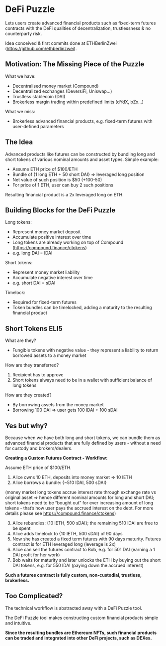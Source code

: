 # DeFi Puzzle
Lets users create advanced financial products such as fixed-term futures contracts with the DeFi qualities of decentralization, trustlessness & no counterparty risk.


Idea conceived & first commits done at ETHBerlinZwei (https://github.com/ethberlinzwei).


## Motivation: The Missing Piece of the Puzzle
What we have:
* Decentralised money market (Compound)
* Decentralized exchanges (DeversiFi, Uniswap…)
* Trustless stablecoin (DAI)
* Brokerless margin trading within predefined limits (dYdX, bZx…)


What we miss:
* Brokerless advanced financial products, e.g. fixed-term futures with user-defined parameters

## The Idea
Advanced products like futures can be constructed by bundling long and short tokens of various nominal amounts and asset types.
Simple example:
* Assume ETH price of $100/ETH
* Bundle of {1 long ETH + 50 short DAI} => leveraged long position
* Net value of such position is $50 (+100-50)
* For price of 1 ETH, user can buy 2 such positions


Resulting financial product is a 2x leveraged long on ETH.

## Building Blocks for the DeFi Puzzle
Long tokens:
* Represent money market deposit
* Accumulate positive interest over time
* Long tokens are already working on top of Compound (https://compound.finance/ctokens)
* e.g. long DAI = lDAI


Short tokens:
* Represent money market liability
* Accumulate negative interest over time
* e.g. short DAI = sDAI


Timelock:
* Required for fixed-term futures
* Token bundles can be timelocked, adding a maturity to the resulting financial product

## Short Tokens ELI5
What are they?
* Fungible tokens with negative value - they represent a liability to return borrowed assets to a money market


How are they transferred?
1) Recipient has to approve
2) Short tokens always need to be in a wallet with sufficient balance of long tokens


How are they created?
* By borrowing assets from the money market
* Borrowing 100 DAI => user gets 100 lDAI + 100 sDAI

## Yes but why?
Because when we have both long and short tokens, we can bundle them as advanced financial products that are fully defined by users - without a need for custody and brokers/dealers. 

**Creating a Custom Futures Contract - Workflow:**


Assume ETH price of $100/ETH.
1) Alice owns 10 ETH, deposits into money market => 10 lETH
2) Alice borrows a bundle: {~510 lDAI, 500 sDAI}


(money market long tokens accrue interest rate through exchange rate vs original asset => hence different nominal amounts for long and short DAI; short tokens need to be “bought out” for ever increasing amount of long tokens - that’s how user pays the accrued interest on the debt. For more details please see https://compound.finance/ctokens)


3) Alice rebundles: {10 lETH, 500 sDAI}; the remaining 510 lDAI are free to be spent
4) Alice adds timelock to {10 lETH, 500 sDAI} of 90 days
5) Now she has created a fixed term futures with 90 days maturity. Futures contract is for ETH leveraged long (leverage is 2x)
6) Alice can sell the futures contract to Bob, e.g. for 501 DAI (earning a 1 DAI profit for her work)
7) Bob waits for maturity and later unlocks the ETH by buying out the short DAI tokens, e.g. for 550 lDAI (paying down the accrued interest)


**Such a futures contract is fully custom, non-custodial, trustless, brokerless.**

## Too Complicated?
The technical workflow is abstracted away with a DeFi Puzzle tool.


The DeFi Puzzle tool makes constructing custom financial products simple and intuitive.


**Since the resulting bundles are Ethereum NFTs, such financial products can be traded and integrated into other DeFi projects, such as DEXes.**


